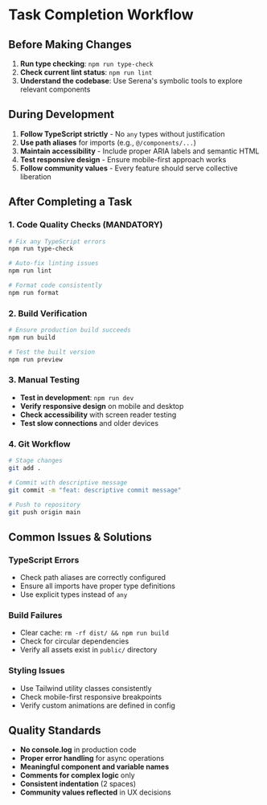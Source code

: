 # Task Completion Workflow

## Before Making Changes
1. **Run type checking**: `npm run type-check`
2. **Check current lint status**: `npm run lint`
3. **Understand the codebase**: Use Serena's symbolic tools to explore relevant components

## During Development
1. **Follow TypeScript strictly** - No `any` types without justification
2. **Use path aliases** for imports (e.g., `@/components/...`)
3. **Maintain accessibility** - Include proper ARIA labels and semantic HTML
4. **Test responsive design** - Ensure mobile-first approach works
5. **Follow community values** - Every feature should serve collective liberation

## After Completing a Task

### 1. Code Quality Checks (MANDATORY)
```bash
# Fix any TypeScript errors
npm run type-check

# Auto-fix linting issues  
npm run lint

# Format code consistently
npm run format
```

### 2. Build Verification
```bash
# Ensure production build succeeds
npm run build

# Test the built version
npm run preview
```

### 3. Manual Testing
- **Test in development**: `npm run dev`
- **Verify responsive design** on mobile and desktop
- **Check accessibility** with screen reader testing
- **Test slow connections** and older devices

### 4. Git Workflow
```bash
# Stage changes
git add .

# Commit with descriptive message
git commit -m "feat: descriptive commit message"

# Push to repository
git push origin main
```

## Common Issues & Solutions

### TypeScript Errors
- Check path aliases are correctly configured
- Ensure all imports have proper type definitions
- Use explicit types instead of `any`

### Build Failures
- Clear cache: `rm -rf dist/ && npm run build`
- Check for circular dependencies
- Verify all assets exist in `public/` directory

### Styling Issues
- Use Tailwind utility classes consistently  
- Check mobile-first responsive breakpoints
- Verify custom animations are defined in config

## Quality Standards
- **No console.log** in production code
- **Proper error handling** for async operations  
- **Meaningful component and variable names**
- **Comments for complex logic** only
- **Consistent indentation** (2 spaces)
- **Community values reflected** in UX decisions